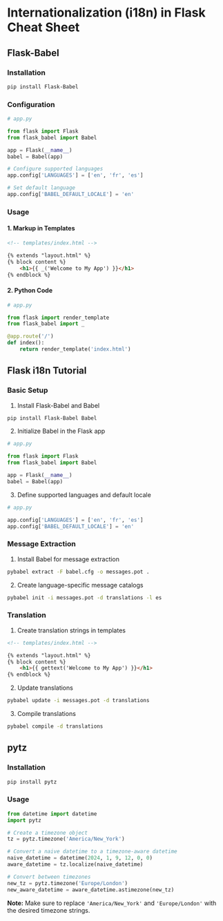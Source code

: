 # Internationalization (i18n) in Flask Cheat Sheet

## Flask-Babel

### Installation

``` bash
pip install Flask-Babel
```

### Configuration

``` python
# app.py

from flask import Flask
from flask_babel import Babel

app = Flask(__name__)
babel = Babel(app)

# Configure supported languages
app.config['LANGUAGES'] = ['en', 'fr', 'es']

# Set default language
app.config['BABEL_DEFAULT_LOCALE'] = 'en'
```

### Usage

#### 1. Markup in Templates

``` html
<!-- templates/index.html -->

{% extends "layout.html" %}
{% block content %}
    <h1>{{ _('Welcome to My App') }}</h1>
{% endblock %}
```

#### 2. Python Code

``` python
# app.py

from flask import render_template
from flask_babel import _

@app.route('/')
def index():
    return render_template('index.html')
```

## Flask i18n Tutorial

### Basic Setup

1. Install Flask-Babel and Babel

``` bash
pip install Flask-Babel Babel
```

2. Initialize Babel in the Flask app

``` python
# app.py

from flask import Flask
from flask_babel import Babel

app = Flask(__name__)
babel = Babel(app)
```

3. Define supported languages and default locale

``` python
# app.py

app.config['LANGUAGES'] = ['en', 'fr', 'es']
app.config['BABEL_DEFAULT_LOCALE'] = 'en'
```

### Message Extraction

1. Install Babel for message extraction

``` bash
pybabel extract -F babel.cfg -o messages.pot .
```

2. Create language-specific message catalogs

``` bash
pybabel init -i messages.pot -d translations -l es
```

### Translation

1. Create translation strings in templates

``` html
<!-- templates/index.html -->

{% extends "layout.html" %}
{% block content %}
    <h1>{{ gettext('Welcome to My App') }}</h1>
{% endblock %}
```

2. Update translations

``` bash
pybabel update -i messages.pot -d translations
```

3. Compile translations

``` bash
pybabel compile -d translations
```

## pytz

### Installation

``` bash
pip install pytz
```

### Usage

``` python
from datetime import datetime
import pytz

# Create a timezone object
tz = pytz.timezone('America/New_York')

# Convert a naive datetime to a timezone-aware datetime
naive_datetime = datetime(2024, 1, 9, 12, 0, 0)
aware_datetime = tz.localize(naive_datetime)

# Convert between timezones
new_tz = pytz.timezone('Europe/London')
new_aware_datetime = aware_datetime.astimezone(new_tz)
```

**Note:** Make sure to replace `'America/New_York'` and `'Europe/London'` with the desired timezone strings.
